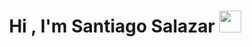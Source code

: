 <h1 align="center">Hi , I'm Santiago Salazar <img src="https://media.giphy.com/media/hvRJCLFzcasrR4ia7z/giphy.gif" width="35"></h1>
